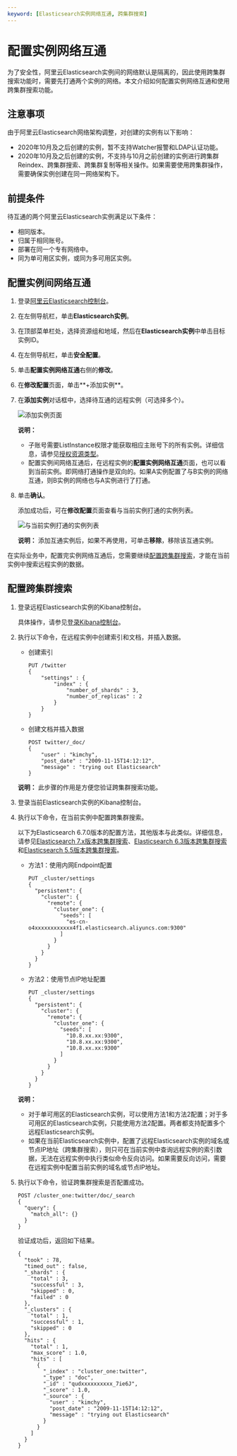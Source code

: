 ```yaml
---
keyword: [Elasticsearch实例网络互通, 跨集群搜索]
---
```


# 配置实例网络互通

为了安全性，阿里云Elasticsearch实例间的网络默认是隔离的，因此使用跨集群搜索功能时，需要先打通两个实例的网络。本文介绍如何配置实例网络互通和使用跨集群搜索功能。

## 注意事项

由于阿里云Elasticsearch网络架构调整，对创建的实例有以下影响：

-   2020年10月及之后创建的实例，暂不支持Watcher报警和LDAP认证功能。
-   2020年10月及之后创建的实例，不支持与10月之前创建的实例进行跨集群Reindex、跨集群搜索、跨集群复制等相关操作。如果需要使用跨集群操作，需要确保实例创建在同一网络架构下。

## 前提条件

待互通的两个阿里云Elasticsearch实例满足以下条件：

-   相同版本。
-   归属于相同账号。
-   部署在同一个专有网络中。
-   同为单可用区实例，或同为多可用区实例。

## 配置实例间网络互通

1.  登录[阿里云Elasticsearch控制台](https://elasticsearch.console.aliyun.com/#/home)。

2.  在左侧导航栏，单击**Elasticsearch实例**。

3.  在顶部菜单栏处，选择资源组和地域，然后在**Elasticsearch实例**中单击目标实例ID。

4.  在左侧导航栏，单击**安全配置**。

5.  单击**配置实例网络互通**右侧的**修改**。

6.  在**修改配置**页面，单击**+添加实例**。

7.  在**添加实例**对话框中，选择待互通的远程实例（可选择多个）。

    ![添加实例页面](https://static-aliyun-doc.oss-accelerate.aliyuncs.com/assets/img/zh-CN/7946359951/p61517.png)

    **说明：**

    -   子账号需要ListInstance权限才能获取相应主账号下的所有实例。详细信息，请参见[授权资源类型](/intl.zh-CN/访问控制/授权资源类型.md)。
    -   配置实例间网络互通后，在远程实例的**配置实例网络互通**页面，也可以看到当前实例。即网络打通操作是双向的。如果A实例配置了与B实例的网络互通，则B实例的网络也与A实例进行了打通。
8.  单击**确认**。

    添加成功后，可在**修改配置**页面查看与当前实例打通的实例列表。

    ![与当前实例打通的实例列表](https://static-aliyun-doc.oss-accelerate.aliyuncs.com/assets/img/zh-CN/1899857061/p61518.png)

    **说明：** 添加互通实例后，如果不再使用，可单击**移除**，移除该互通实例。


在实际业务中，配置完实例网络互通后，您需要继续[配置跨集群搜索](#section_cge_km0_eay)，才能在当前实例中搜索远程实例的数据。

## 配置跨集群搜索

1.  登录远程Elasticsearch实例的Kibana控制台。

    具体操作，请参见[登录Kibana控制台](/intl.zh-CN/Elasticsearch/可视化控制/Kibana/登录Kibana控制台.md)。

2.  执行以下命令，在远程实例中创建索引和文档，并插入数据。

    -   创建索引

        ```
        PUT /twitter
        {
            "settings" : {
                "index" : {
                    "number_of_shards" : 3, 
                    "number_of_replicas" : 2 
                }
            }
        }
        ```

    -   创建文档并插入数据

        ```
        POST twitter/_doc/
        {
            "user" : "kimchy",
            "post_date" : "2009-11-15T14:12:12",
            "message" : "trying out Elasticsearch"
        }
        ```

    **说明：** 此步骤的作用是方便您验证跨集群搜索功能。

3.  登录当前Elasticsearch实例的Kibana控制台。

4.  执行以下命令，在当前实例中配置跨集群搜索。

    以下为Elasticsearch 6.7.0版本的配置方法，其他版本与此类似。详细信息，请参见[Elasticsearch 7.x版本跨集群搜索](https://www.elastic.co/guide/en/elasticsearch/reference/7.6/modules-cross-cluster-search.html)、[Elasticsearch 6.3版本跨集群搜索](https://www.elastic.co/guide/en/elasticsearch/reference/6.3/modules-cross-cluster-search.html)和[Elasticsearch 5.5版本跨集群搜索](https://www.elastic.co/guide/en/elasticsearch/reference/5.5/modules-cross-cluster-search.html)。

    -   方法1：使用内网Endpoint配置

        ```
        PUT _cluster/settings
        {
          "persistent": {
            "cluster": {
              "remote": {
                "cluster_one": {
                  "seeds": [
                    "es-cn-o4xxxxxxxxxxxx4f1.elasticsearch.aliyuncs.com:9300"
                  ]
                }
              }
            }
          }
        }
        ```

    -   方法2：使用节点IP地址配置

        ```
        PUT _cluster/settings
        {
          "persistent": {
            "cluster": {
              "remote": {
                "cluster_one": {
                  "seeds": [
                    "10.8.xx.xx:9300",
                    "10.8.xx.xx:9300",
                    "10.8.xx.xx:9300"
                  ]
                }
              }
            }
          }
        }
        ```

    **说明：**

    -   对于单可用区的Elasticsearch实例，可以使用方法1和方法2配置；对于多可用区的Elasticsearch实例，只能使用方法2配置。两者都支持配置多个远程Elasticsearch实例。
    -   如果在当前Elasticsearch实例中，配置了远程Elasticsearch实例的域名或节点IP地址（跨集群搜索），则只可在当前实例中查询远程实例的索引数据，无法在远程实例中执行类似命令反向访问。如果需要反向访问，需要在远程实例中配置当前实例的域名或节点IP地址。
5.  执行以下命令，验证跨集群搜索是否配置成功。

    ```
    POST /cluster_one:twitter/doc/_search
    {
      "query": {
        "match_all": {}
      }
    }
    ```

    验证成功后，返回如下结果。

    ```
    {
      "took" : 78,
      "timed_out" : false,
      "_shards" : {
        "total" : 3,
        "successful" : 3,
        "skipped" : 0,
        "failed" : 0
      },
      "_clusters" : {
        "total" : 1,
        "successful" : 1,
        "skipped" : 0
      },
      "hits" : {
        "total" : 1,
        "max_score" : 1.0,
        "hits" : [
          {
            "_index" : "cluster_one:twitter",
            "_type" : "doc",
            "_id" : "qudxxxxxxxxxx_7ie6J",
            "_score" : 1.0,
            "_source" : {
              "user" : "kimchy",
              "post_date" : "2009-11-15T14:12:12",
              "message" : "trying out Elasticsearch"
            }
          }
        ]
      }
    }
    ```


